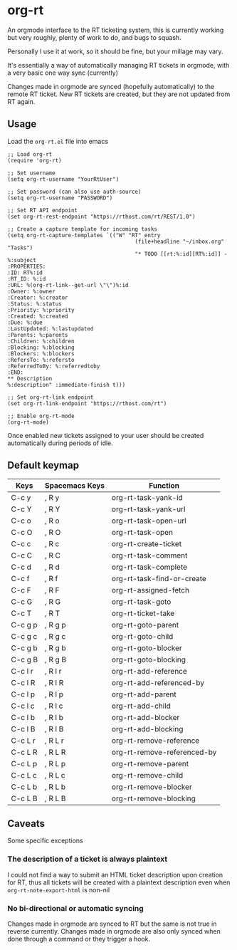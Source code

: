 # org-rt
 An orgmode interface to the RT ticketing system, this is currently working but
 very roughly, plenty of work to do, and bugs to squash.

 Personally I use it at work, so it should be fine, but your millage may vary.

 It's essentially a way of automatically managing RT tickets in orgmode, with a
 very basic one way sync (currently)

 Changes made in orgmode are synced (hopefully automatically) to the remote RT
 ticket. New RT tickets are created, but they are not updated from RT again.

## Usage

Load the `org-rt.el` file into emacs

```elisp
;; Load org-rt
(require 'org-rt)

;; Set username
(setq org-rt-username "YourRtUser")

;; Set password (can also use auth-source)
(setq org-rt-username "PASSWORD")

;; Set RT API endpoint
(set org-rt-rest-endpoint "https://rthost.com/rt/REST/1.0")

;; Create a capture template for incoming tasks
(setq org-rt-capture-templates `(("W" "RT" entry
                                        (file+headline "~/inbox.org" "Tasks")
                                        "* TODO [[rt:%:id][RT%:id]] - %:subject
:PROPERTIES:
:ID: RT%:id
:RT_ID: %:id
:URL: %(org-rt-link--get-url \"\")%:id
:Owner: %:owner
:Creator: %:creator
:Status: %:status
:Priority: %:priority
:Created: %:created
:Due: %:due
:LastUpdated: %:lastupdated
:Parents: %:parents
:Children: %:children
:Blocking: %:blocking
:Blockers: %:blockers
:RefersTo: %:refersto
:ReferredToBy: %:referredtoby
:END:
** Description
%:description" :immediate-finish t)))

;; Set org-rt-link endpoint
(set org-rt-link-endpoint "https://rthost.com/rt")

;; Enable org-rt-mode
(org-rt-mode)
```
Once enabled new tickets assigned to your user should be created automatically
during periods of idle.

## Default keymap
| Keys    | Spacemacs Keys | Function                    |
| ------- | -------------- | --------------------------- |
| C-c y   | , R y          | org-rt-task-yank-id         |
| C-c Y   | , R Y          | org-rt-task-yank-url        |
| C-c o   | , R o          | org-rt-task-open-url        |
| C-c O   | , R O          | org-rt-task-open            |
| C-c c   | , R c          | org-rt-create-ticket        |
| C-c C   | , R C          | org-rt-task-comment         |
| C-c d   | , R d          | org-rt-task-complete        |
| C-c f   | , R f          | org-rt-task-find-or-create  |
| C-c F   | , R F          | org-rt-assigned-fetch       |
| C-c G   | , R G          | org-rt-task-goto            |
| C-c T   | , R T          | org-rt-ticket-take          |
| C-c g p | , R g p        | org-rt-goto-parent          |
| C-c g c | , R g c        | org-rt-goto-child           |
| C-c g b | , R g b        | org-rt-goto-blocker         |
| C-c g B | , R g B        | org-rt-goto-blocking        |
| C-c l r | , R l r        | org-rt-add-reference        |
| C-c l R | , R l R        | org-rt-add-referenced-by    |
| C-c l p | , R l p        | org-rt-add-parent           |
| C-c l c | , R l c        | org-rt-add-child            |
| C-c l b | , R l b        | org-rt-add-blocker          |
| C-c l B | , R l B        | org-rt-add-blocking         |
| C-c L r | , R L r        | org-rt-remove-reference     |
| C-c L R | , R L R        | org-rt-remove-referenced-by |
| C-c L p | , R L p        | org-rt-remove-parent        |
| C-c L c | , R L c        | org-rt-remove-child         |
| C-c L b | , R L b        | org-rt-remove-blocker       |
| C-c L B | , R L B        | org-rt-remove-blocking      |

## Caveats

Some specific exceptions

### The description of a ticket is always plaintext

I could not find a way to submit an HTML ticket description upon creation for
RT, thus all tickets will be created with a plaintext description even when
`org-rt-note-export-html` is non-nil

### No bi-directional or automatic syncing

Changes made in orgmode are synced to RT but the same is not true in reverse
currently. Changes made in orgmode are also only synced when done through a
command or they trigger a hook.
